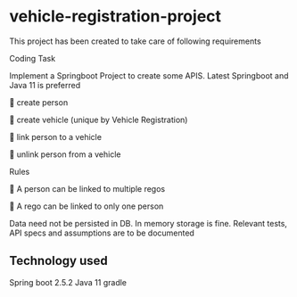 # vehicle-registration-project
This project has been created to take care of following requirements

Coding Task

Implement a Springboot Project to create some APIS. 
Latest Springboot and Java 11 is preferred

 create person

 create vehicle (unique by Vehicle Registration)

 link person to a vehicle

 unlink person from a vehicle

Rules

 A person can be linked to multiple regos

 A rego can be linked to only one person

Data need not be persisted in DB. In memory storage is fine.
Relevant tests, API specs and assumptions are to be documented

## Technology used
Spring boot 2.5.2
Java 11
gradle
